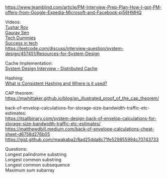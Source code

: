 https://www.teamblind.com/article/PM-Interview-Prep-Plan-How-I-got-PM-offers-from-Google-Expedia-Microsoft-and-Facebook-pj56HMHQ

Videos:  
[Tushar Roy](https://www.youtube.com/watch?v=UzLMhqg3_Wc&list=PLrmLmBdmIlps7GJJWW9I7N0P0rB0C3eY2)  
[Gaurav Sen](https://www.youtube.com/watch?v=quLrc3PbuIw&list=PLMCXHnjXnTnvo6alSjVkgxV-VH6EPyvoX)  
[Tech Dummies](https://www.youtube.com/watch?v=mhUQe4BKZXs&list=PLkQkbY7JNJuBoTemzQfjym0sqbOHt5fnV)  
[Success in tech](https://www.youtube.com/channel/UC-vYrOAmtrx9sBzJAf3x_xw)  
https://leetcode.com/discuss/interview-question/system-design/457451/Resources-for-System-Design  

Cache Implementation:   
[System Design Interview - Distributed Cache](https://www.youtube.com/watch?v=iuqZvajTOyA)

Hashing:  
[What is Consistent Hashing and Where is it used?](https://www.youtube.com/watch?v=zaRkONvyGr8)

CAP theorem:  
https://mwhittaker.github.io/blog/an_illustrated_proof_of_the_cap_theorem/

back-of-envelop-calculations-for-storage-size-bandwidth-traffic-etc-estimates:  
https://itsallbinary.com/system-design-back-of-envelop-calculations-for-storage-size-bandwidth-traffic-etc-estimates/  
https://matthewdbill.medium.com/back-of-envelope-calculations-cheat-sheet-d6758d276b05  
https://gist.github.com/mwakaba2/8ad25dda8c71fe529855994c70743733  


Questions:  
Longest palindrome substring  
Longest common substring  
Longest common subsequence  
Maximum sum subarray  
